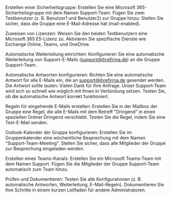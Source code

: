 Erstellen einer Sicherheitsgruppe:
    Erstellen Sie eine Microsoft 365-Sicherheitsgruppe mit dem Namen Support-Team.
    Fügen Sie zwei Testbenutzer (z. B. Benutzer1 und Benutzer2) zur Gruppe hinzu.
    Stellen Sie sicher, dass die Gruppe eine E-Mail-Adresse hat (mail-enabled).

Zuweisen von Lizenzen:
    Weisen Sie den beiden Testbenutzern eine Microsoft 365 E5-Lizenz zu.
    Aktivieren Sie spezifische Dienste wie Exchange Online, Teams, und OneDrive.

Automatische Weiterleitung einrichten:
    Konfigurieren Sie eine automatische Weiterleitung von Support-E-Mails (support@ihrefirma.de) an die Gruppe Support-Team.

Automatische Antworten konfigurieren:
    Richten Sie eine automatische Antwort für alle E-Mails ein, die an support@ihrefirma.de gesendet werden. Die Antwort sollte lauten:
        Vielen Dank für Ihre Anfrage.
        Unser Support-Team wird sich so schnell wie möglich mit Ihnen in Verbindung setzen.
    Testen Sie, ob die automatische Antwort korrekt funktioniert.

Regeln für eingehende E-Mails erstellen:
    Erstellen Sie in der Mailbox der Gruppe eine Regel, die alle E-Mails mit dem Betreff "Dringend" in einen speziellen Ordner Dringend verschiebt.
    Testen Sie die Regel, indem Sie eine Test-E-Mail senden.

Outlook-Kalender der Gruppe konfigurieren:
    Erstellen Sie im Gruppenkalender eine wöchentliche Besprechung mit dem Namen "Support-Team-Meeting".
    Stellen Sie sicher, dass alle Mitglieder der Gruppe zur Besprechung eingeladen werden.

Erstellen eines Teams-Kanals:
    Erstellen Sie ein Microsoft Teams-Team mit dem Namen Support.
    Fügen Sie die Mitglieder der Gruppe Support-Team automatisch zum Team hinzu.

Prüfen und Dokumentieren:
    Testen Sie alle Konfigurationen (z. B. automatische Antworten, Weiterleitung, E-Mail-Regeln).
    Dokumentieren Sie Ihre Schritte in einem kurzen Leitfaden für andere Administratoren.